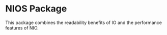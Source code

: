 # NIOS Package
This package combines the readability benefits of IO and the performance features of NIO.